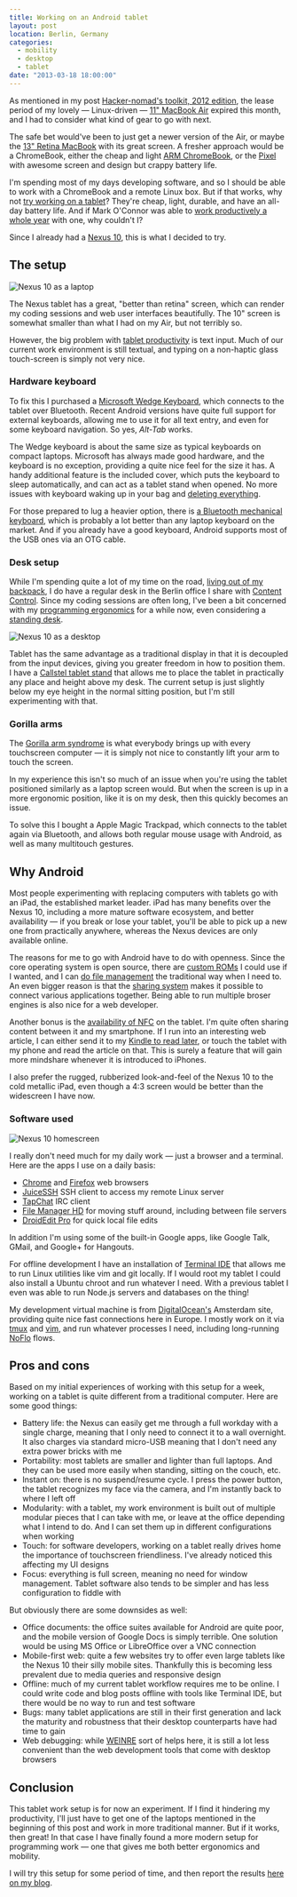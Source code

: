 ```yaml
---
title: Working on an Android tablet
layout: post
location: Berlin, Germany
categories:
  - mobility
  - desktop
  - tablet
date: "2013-03-18 18:00:00"
---
```

As mentioned in my post [Hacker-nomad's toolkit, 2012 edition](http://bergie.iki.fi/blog/toolkit-2012/), the lease period of my lovely &mdash; Linux-driven &mdash; [11" MacBook Air](http://bergie.iki.fi/blog/11-macbook_air-the_best_computer_i-ve_ever_had/) expired this month, and I had to consider what kind of gear to go with next.

The safe bet would've been to just get a newer version of the Air, or maybe the [13" Retina MacBook](http://arstechnica.com/apple/2012/11/13-retina-macbook-pro-review-more-pixels-less-value/) with its great screen. A fresher approach would be a ChromeBook, either the cheap and light [ARM ChromeBook](http://arstechnica.com/gadgets/2012/11/review-samsungs-new-arm-chromebook-gets-by-without-intel-inside/), or the [Pixel](http://arstechnica.com/gadgets/2013/03/review-chromebook-pixel-is-too-expensive-and-too-good-for-chrome-os/) with awesome screen and design but crappy battery life.

I'm spending most of my days developing software, and so I should be able to work with a ChromeBook and a remote Linux box. But if that works, why not [try working on a tablet](http://yieldthought.com/post/12239282034/swapped-my-macbook-for-an-ipad)? They're cheap, light, durable, and have an all-day battery life. And if Mark O'Connor was able to [work productively a whole year](http://yieldthought.com/post/31857050698/ipad-linode-1-year-later) with one, why couldn't I?

Since I already had a [Nexus 10](http://arstechnica.com/gadgets/2012/11/nexus-10-tablet-is-a-solid-house-built-on-shifting-sands/), this is what I decided to try.

## The setup

![Nexus 10 as a laptop](/files/nexus10-mobile-small.jpg)

The Nexus tablet has a great, "better than retina" screen, which can render my coding sessions and web user interfaces beautifully. The 10" screen is somewhat smaller than what I had on my Air, but not terribly so.

However, the big problem with [tablet productivity](http://bergie.iki.fi/blog/tablet-productivity/) is text input. Much of our current work environment is still textual, and typing on a non-haptic glass touch-screen is simply not very nice.

### Hardware keyboard

To fix this I purchased a [Microsoft Wedge Keyboard](http://m.tomshardware.com/news/Wedge-bluetooth-keyboard-mouse-review,17633.html), which connects to the tablet over Bluetooth. Recent Android versions have quite full support for external keyboards, allowing me to use it for all text entry, and even for some keyboard navigation. So yes, *Alt-Tab* works.

The Wedge keyboard is about the same size as typical keyboards on compact laptops. Microsoft has always made good hardware, and the keyboard is no exception, providing a quite nice feel for the size it has. A handy additional feature is the included cover, which puts the keyboard to sleep automatically, and can act as a tablet stand when opened. No more issues with keyboard waking up in your bag and [deleting everything](http://andrewhy.de/two-months-with-ipad-as-my-computer/).

For those prepared to lug a heavier option, there is [a Bluetooth mechanical keyboard](http://matias.ca/laptoppro/mac/), which is probably a lot better than any laptop keyboard on the market. And if you already have a good keyboard, Android supports most of the USB ones via an OTG cable.

### Desk setup

While I'm spending quite a lot of my time on the road, [living out of my backpack](http://bergie.iki.fi/blog/all-you-need-is-good-backpack/), I do have a regular desk in the Berlin office I share with [Content Control](http://www.contentcontrol-berlin.de). Since my coding sessions are often long, I've been a bit concerned with my [programming ergonomics](http://www.codinghorror.com/blog/2007/08/computer-workstation-ergonomics.html) for a while now, even considering a [standing desk](http://blog.liangzan.net/blog/2012/09/29/my-standing-desk-experiment/).

![Nexus 10 as a desktop](/files/nexus10-desk-small.jpg)

Tablet has the same advantage as a traditional display in that it is decoupled from the input devices, giving you greater freedom in how to position them. I have a [Callstel tablet stand](http://youtu.be/Mmx1wh72hv0) that allows me to place the tablet in practically any place and height above my desk. The current setup is just slightly below my eye height in the normal sitting position, but I'm still experimenting with that.

### Gorilla arms

The [Gorilla arm syndrome](http://www.wired.com/gadgetlab/2010/10/gorilla-arm-multitouch/) is what everybody brings up with every touchscreen computer &mdash; it is simply not nice to constantly lift your arm to touch the screen.

In my experience this isn't so much of an issue when you're using the tablet positioned similarly as a laptop screen would. But when the screen is up in a more ergonomic position, like it is on my desk, then this quickly becomes an issue.

To solve this I bought a Apple Magic Trackpad, which connects to the tablet again via Bluetooth, and allows both regular mouse usage with Android, as well as many multitouch gestures.

## Why Android

Most people experimenting with replacing computers with tablets go with an iPad, the established market leader. iPad has many benefits over the Nexus 10, including a more mature software ecosystem, and better availability &mdash; if you break or lose your tablet, you'll be able to pick up a new one from practically anywhere, whereas the Nexus devices are only available online.

The reasons for me to go with Android have to do with openness. Since the core operating system is open source, there are [custom ROMs](http://www.cyanogenmod.org) I could use if I wanted, and I can [do file management](http://www.mondaynote.com/2013/02/24/ipad-and-file-systems-failure-of-empathy/) the traditional way when I need to. An even bigger reason is that the [sharing system](http://developer.android.com/training/sharing/send.html) makes it possible to connect various applications together. Being able to run multiple broser engines is also nice for a web developer.

Another bonus is the [availability of NFC](http://en.wikipedia.org/wiki/Android_Beam) on the tablet. I'm quite often sharing content between it and my smartphone. If I run into an interesting web article, I can either send it to my [Kindle to read later](http://david-smith.org/blog/2012/10/11/instapaper-on-the-kindle-paperwhite/), or touch the tablet with my phone and read the article on that. This is surely a feature that will gain more mindshare whenever it is introduced to iPhones.

I also prefer the rugged, rubberized look-and-feel of the Nexus 10 to the cold metallic iPad, even though a 4:3 screen would be better than the widescreen I have now.

### Software used

![Nexus 10 homescreen](/files/nexus10-homescreen-small.jpg)

I really don't need much for my daily work &mdash; just a browser and a terminal. Here are the apps I use on a daily basis:

* [Chrome](https://play.google.com/store/apps/details?id=com.android.chrome) and [Firefox](https://play.google.com/store/apps/details?id=org.mozilla.firefox) web browsers
* [JuiceSSH](https://play.google.com/store/apps/details?id=com.sonelli.juicessh) SSH client to access my remote Linux server
* [TapChat](https://play.google.com/store/apps/details?id=com.tapchatapp.android) IRC client
* [File Manager HD](https://play.google.com/store/apps/details?id=com.rhmsoft.fm.hd) for moving stuff around, including between file servers
* [DroidEdit Pro](https://play.google.com/store/apps/details?id=com.aor.droidedit.pro) for quick local file edits

In addition I'm using some of the built-in Google apps, like Google Talk, GMail, and Google+ for Hangouts.

For offline development I have an installation of [Terminal IDE](https://play.google.com/store/apps/details?id=com.spartacusrex.spartacuside) that allows me to run Linux utilities like vim and git locally. If I would root my tablet I could also install a Ubuntu chroot and run whatever I need. With a previous tablet I even was able to run Node.js servers and databases on the thing!

My development virtual machine is from [DigitalOcean's](https://www.digitalocean.com/) Amsterdam site, providing quite nice fast connections here in Europe. I mostly work on it via [tmux](http://tmux.sourceforge.net) and [vim](http://www.vim.org), and run whatever processes I need, including long-running [NoFlo](http://noflojs.org) flows.

## Pros and cons

Based on my initial experiences of working with this setup for a week, working on a tablet is quite different from a traditional computer. Here are some good things:

* Battery life: the Nexus can easily get me through a full workday with a single charge, meaning that I only need to connect it to a wall overnight. It also charges via standard micro-USB meaning that I don't need any extra power bricks with me
* Portability: most tablets are smaller and lighter than full laptops. And they can be used more easily when standing, sitting on the couch, etc.
* Instant on: there is no suspend/resume cycle. I press the power button, the tablet recognizes my face via the camera, and I'm instantly back to where I left off
* Modularity: with a tablet, my work environment is built out of multiple modular pieces that I can take with me, or leave at the office depending what I intend to do. And I can set them up in different configurations when working
* Touch: for software developers, working on a tablet really drives home the importance of touchscreen friendliness. I've already noticed this affecting my UI designs
* Focus: everything is full screen, meaning no need for window management. Tablet software also tends to be simpler and has less configuration to fiddle with

But obviously there are some downsides as well:

* Office documents: the office suites available for Android are quite poor, and the mobile version of Google Docs is simply terrible. One solution would be using MS Office or LibreOffice over a VNC connection
* Mobile-first web: quite a few websites try to offer even large tablets like the Nexus 10 their silly mobile sites. Thankfully this is becoming less prevalent due to media queries and responsive design
* Offline: much of my current tablet workflow requires me to be online. I could write code and blog posts offline with tools like Terminal IDE, but there would be no way to run and test software
* Bugs: many tablet applications are still in their first generation and lack the maturity and robustness that their desktop counterparts have had time to gain
* Web debugging: while [WEINRE](http://debug.phonegap.com) sort of helps here, it is still a lot less convenient than the web development tools that come with desktop browsers

## Conclusion

This tablet work setup is for now an experiment. If I find it hindering my productivity, I'll just have to get one of the laptops mentioned in the beginning of this post and work in more traditional manner. But if it works, then great! In that case I have finally found a more modern setup for programming work &mdash; one that gives me both better ergonomics and mobility.

I will try this setup for some period of time, and then report the results [here on my blog](http://bergie.iki.fi).
